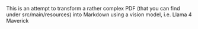 This is an attempt to transform a rather complex PDF (that you can find under src/main/resources) into Markdown using a vision model, i.e. Llama 4 Maverick
